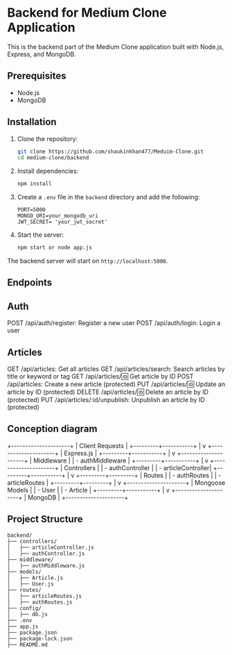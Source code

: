 # Backend for Medium Clone Application

This is the backend part of the Medium Clone application built with Node.js, Express, and MongoDB.

## Prerequisites

- Node.js
- MongoDB

## Installation

1. Clone the repository:

    ```bash
    git clone https://github.com/shaukinkhan477/Meduim-Clone.git
    cd medium-clone/backend
    ```

2. Install dependencies:

    ```bash
    npm install
    ```

3. Create a `.env` file in the `backend` directory and add the following:

    ```env
    PORT=5000
    MONGO_URI=your_mongodb_uri
    JWT_SECRET= 'your_jwt_secret'
    ```

4. Start the server:

    ```bash
    npm start or node app.js
    ```

The backend server will start on `http://localhost:5000`.

## Endpoints

## Auth
POST /api/auth/register: Register a new user
POST /api/auth/login: Login a user
## Articles
GET /api/articles: Get all articles
GET /api/articles/search: Search articles by title or keyword or tag
GET /api/articles/:id: Get article by ID
POST /api/articles: Create a new article (protected)
PUT /api/articles/:id: Update an article by ID (protected)
DELETE /api/articles/:id: Delete an article by ID (protected)
PUT /api/articles/:id/unpublish: Unpublish an article by ID (protected)

## Conception diagram

+---------------------+
|  Client Requests    |
+---------+-----------+
          |
          v
+---------------------+
|     Express.js      |
+---------+-----------+
          |
          v
+---------------------+
|    Middleware       |
|  - authMiddleware   |
+---------+-----------+
          |
          v
+---------------------+
|     Controllers     |
|  - authController   |
|  - articleController|
+---------+-----------+
          |
          v
+---------+---------+
|       Routes      |
| - authRoutes      |
| - articleRoutes   |
+---------+---------+
          |
          v
+---------------------+
|    Mongoose Models  |
|  - User             |
|  - Article          |
+---------+-----------+
          |
          v
+---------------------+
|      MongoDB        |
+---------------------+


## Project Structure

```plaintext
backend/
├── controllers/
│   ├── articleController.js
│   ├── authController.js
├── middleware/
│   ├── authMiddleware.js
├── models/
│   ├── Article.js
│   ├── User.js
├── routes/
│   ├── articleRoutes.js
│   ├── authRoutes.js
├── config/
│   ├── db.js
├── .env
├── app.js
├── package.json
├── package-lock.json
├── README.md

